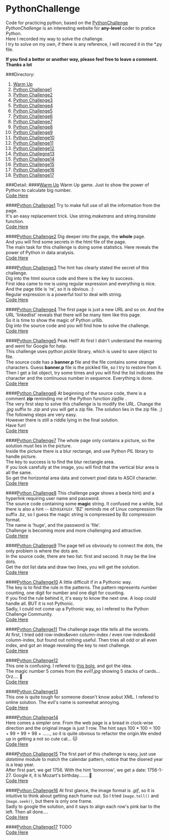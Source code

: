 # PythonChallenge
Code for practicing python, based on the [PythonChallenge](http://www.pythonchallenge.com/)  
*PythonChallenge*  is an interesting website for **any-level** coder to pratice Python.  
Here I recorded my way to solve the challenge.   
I try to solve on my own, if there is any reference, I will recored it in the *.py file.    

**If you find a better or another way, please feel free to leave a comment. Thanks a lot**

###Directory:  

1. [Warm Up](#warm_up)
2. [Python Challenge1](#PC1)
3. [Python Challenge2](#PC2)
4. [Python Challenge3](#PC3)
5. [Python Challenge4](#PC4)
6. [Python Challenge5](#PC5)
7. [Python Challenge6](#PC6)
8. [Python Challenge7](#PC7)
9. [Python Challenge8](#PC8)
10. [Python Challenge9](#PC9)
11. [Python Challenge10](#PC10)
12. [Python Challenge11](#PC11)
13. [Python Challenge12](#PC12)
14. [Python Challegne13](#PC13)
15. [Python Challenge14](#PC14)
16. [Python Challenge15](#PC15)
17. [Python Challenge16](#PC16)
18. [Python Challenge17](#PC17)

###Detail:
####<a name='warm_up'></a>[Warm Up](http://www.pythonchallenge.com/pc/def/0.html)
Warm Up game. Just to show the power of Python to calculate big number.  
[Code Here](https://github.com/Sorosliu1029/PythonChallenge/blob/master/PythonChallenge0.py)

####<a name='PC1'></a>[Python Challenge1](http://www.pythonchallenge.com/pc/def/map.html)
Try to make full use of all the information from the page.  
It's an easy replacement trick. Use string.*maketrans* and string.*translate* function.  
[Code Here](https://github.com/Sorosliu1029/PythonChallenge/blob/master/PythonChallenge1.py)

####<a name='PC2'></a>[Python Challenge2](http://www.pythonchallenge.com/pc/def/ocr.html)
Dig deeper into the page, the **whole** page.  
And you will find some secrets in the html file of the page.  
The main task for this challenge is doing some statistics. Here reveals the power of Python in data analysis.  
[Code Here](https://github.com/Sorosliu1029/PythonChallenge/blob/master/PythonChallenge2.py)

####<a name='PC3'></a>[Python Challenge3](http://www.pythonchallenge.com/pc/def/equality.html)
The hint has clearly stated the secret of this challenge.  
Dig into the html source code and there is the key to success.  
First idea came to me is using regular expression and everything is nice. And the page title is 're', so it is obvious. :)  
Regular expression is a powerful tool to deal with string.  
[Code Here](https://github.com/Sorosliu1029/PythonChallenge/blob/master/PythonChallenge3.py)

####<a name='PC4'></a>[Python Challenge4](http://www.pythonchallenge.com/pc/def/linkedlist.php)
The first page is just a new URL and so on.  And the URL 'linkedlist' reveals that there will be many item like this page.  
So it is time to show the magic of Python urllib.  
Dig into the source code and you will find how to solve the challenge.  
[Code Here](https://github.com/Sorosliu1029/PythonChallenge/blob/master/PythonChallenge4.py)

####<a name='PC5'></a>[Python Challenge5](http://www.pythonchallenge.com/pc/def/peak.html)
Peak Hell? At first I didn't understand the meaning and went for Google for help.  
This challenge uses python *pickle* library, which is used to save object to file.  
The source code has a **banner.p** file and the file contains some strange characters. Guess **banner.p** file is the pickled file, so I try to restore from it.  
Then I get a list object, try some times and you will find the list indicates the character and the continuous number in sequence. Everything is done.  
[Code Here](https://github.com/Sorosliu1029/PythonChallenge/blob/master/PythonChallenge5.py)

####<a name='PC6'></a>[Python Challenge6](http://www.pythonchallenge.com/pc/def/channel.html)
At beginning of the source code, there is a comment **zip** reminding me of the Python function *zipfile* .  
The very first step to solve this challenge is to modify the URL. Change the *.jpg* suffix to *.zip* and you will get a zip file. The solution lies in the zip file.  ;)
The following steps are very easy.  
However there is still a riddle lying in the final solution.  
Have fun!  
[Code Here](https://github.com/Sorosliu1029/PythonChallenge/blob/master/PythonChallenge6.py)

####<a name='PC7'></a>[Python Challenge7](http://www.pythonchallenge.com/pc/def/oxygen.html)
The whole page only contains a picture, so the solution must lies in the picture.  
Inside the picture there is a blur rectange, and use Python *PIL* library to handle picture.  
The key to success is to find the blur rectangle area.  
If you look carefully at the image, you will find that the vertical blur area is all the same.  
So get the horizontal area data and convert pixel data to ASCII character.  
[Code Here](https://github.com/Sorosliu1029/PythonChallenge/blob/master/PythonChallenge7.py)

####<a name='PC8'></a>[Python Challenge8](http://www.pythonchallenge.com/pc/def/integrity.html)
This challenge page shows a bee(a hint) and a hyperlink requiring user name and password.  
The source code containing some **magic** string. It confused me a while, but there is also a hint -- `BZh91AY&SY`. 'BZ' reminds me of Linux compression file suffix *.bz*, so I guess the magic string is compressed by Bz compression format.    
The name is 'huge', and the password is 'file'.  
Challenge is becoming more and more challenging and attractive.  
[Code Here](https://github.com/Sorosliu1029/PythonChallenge/blob/master/PythonChallenge8.py)

####<a name='PC9'></a>[Python Challenge9](http://www.pythonchallenge.com/pc/return/good.html)
The page tell us obviously to connect the dots, the only problem is where the dots are.  
In the source code, there are two list: first and second. It may be the line dots.  
Get the dot list data and draw two lines, you will get the solution.    
[Code Here](https://github.com/Sorosliu1029/PythonChallenge/blob/master/PythonChallenge9.py)

####<a name='PC10'></a>[Python Challenge10](http://www.pythonchallenge.com/pc/return/bull.html)
A little difficult if in a Pythonic way.   
The key is to find the rule in the patterns.  The pattern represents number counting, one digit for number and one digit for counting.  
If you find the rule behind it, it's easy to know the next one. A loop could handle all.  BUT it is not Pythonic.  
Sadly, I could not come up a Pythonic way, so I refered to the Python Challenge Community.   
[Code Here](https://github.com/Sorosliu1029/PythonChallenge/blob/master/PythonChallenge10.py)

####<a name='PC11'></a>[Python Challenge11](http://www.pythonchallenge.com/pc/return/5808.html)
The challenge page title tells all the secrets.  
At first, I tried odd row-index&even column-index / even row-index&odd column-index, but found out nothing useful. Then tries all odd or all even index, and got an image revealing the key to next challenge.  
[Code Here](https://github.com/Sorosliu1029/PythonChallenge/blob/master/PythonChallenge11.py)

####<a name='PC12'></a>[Python Challenge12](http://www.pythonchallenge.com/pc/return/evil.html)  
This one is confusing. I refered to [this bolg](http://blog.csdn.net/kosl90/article/details/7270605), and got the idea.   
The magic number 5 comes from the *evil1.jpg* showing 5 stacks of cards... Orz....  :imp:  
[Code Here](https://github.com/Sorosliu1029/PythonChallenge/blob/master/PythonChallenge12.py)

####<a name='PC13'></a>[Python Challenge13](http://www.pythonchallenge.com/pc/return/disproportional.html)  
This one is quite tough for someone doesn't know aobut XML. I refered to online solution. The evil's name is somewhat annoying.  
[Code Here](https://github.com/Sorosliu1029/PythonChallenge/blob/master/PythonChallenge13.py)

####<a name='PC14'></a>[Python Challenge14](http://www.pythonchallenge.com/pc/return/italy.html)  
Here comes a simpler one. From the web page is a bread in clock-wise direction and the original image is just 1 row. The hint says 100 * 100 = 100 + 99 + 99 + 98 + ……, so it is quite obvious to refactor the origin.We ended up in getting a not so cute cat... :cat:  
[Code Here](https://github.com/Sorosliu1029/PythonChallenge/blob/master/PythonChallenge14.py)

####<a name='PC15'></a>[Python Challenge15](http://www.pythonchallenge.com/pc/return/uzi.html)
The first part of this challenge is easy, just use *datetime* module to match the calendar pattern, notice that the disered year is a leap year.  
After first part, we get 1756. With the hint 'tomorrow', we get a date: 1756-1-27. Google it, it is Mozart's birthday........:birthday:  
[Code Here](https://github.com/Sorosliu1029/PythonChallenge/blob/master/PythonChallenge15.py)

####<a name='PC16'></a>[Python Challenge16](http://www.pythonchallenge.com/pc/return/mozart.html)
At first glance, the image format is *.gif*, so it is intuitive to think about getting each frame out. So I tried `Image.tell()` and `Image.seek()`, but there is only one frame.  
Sadly to google the solution, and it says to align each row's pink bar to the left. Then all done....  
[Code Here](https://github.com/Sorosliu1029/PythonChallenge/blob/master/PythonChallenge16.py)

####<a name='PC17'></a>[Python Challenge17](http://www.pythonchallenge.com/pc/return/romance.html)
TODO  
[Code Here](https://github.com/Sorosliu1029/PythonChallenge/blob/master/PythonChallenge17.py)